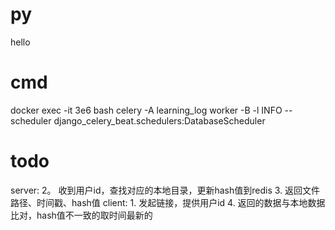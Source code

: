# py

hello

# cmd

docker exec -it 3e6 bash
celery -A learning_log worker -B -l INFO --scheduler django_celery_beat.schedulers:DatabaseScheduler

# todo
server:
	2。 收到用户id，查找对应的本地目录，更新hash值到redis
	3. 返回文件路径、时间戳、hash值
client:
	1. 发起链接，提供用户id
	4. 返回的数据与本地数据比对，hash值不一致的取时间最新的
